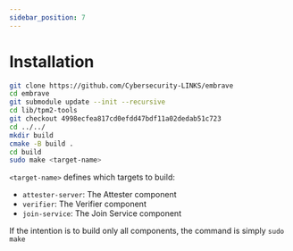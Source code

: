 ```yaml
---
sidebar_position: 7
---
```

# Installation

<!-- aggiungere descrizione di cosa si installa -->

```sh
git clone https://github.com/Cybersecurity-LINKS/embrave
cd embrave
git submodule update --init --recursive
cd lib/tpm2-tools
git checkout 4998ecfea817cd0efdd47bdf11a02dedab51c723
cd ../../
mkdir build
cmake -B build .
cd build
sudo make <target-name>
```
``<target-name>`` defines which targets to build:

- ``attester-server``: The Attester component
- ``verifier``: The Verifier component
- ``join-service``: The Join Service component

If the intention is to build only all components, the command is simply ``sudo make``

